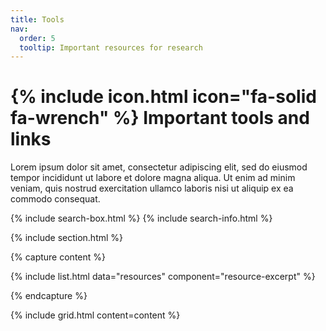 ```yaml
---
title: Tools
nav:
  order: 5
  tooltip: Important resources for research
---
```


# {% include icon.html icon="fa-solid fa-wrench" %} Important tools and links

Lorem ipsum dolor sit amet, consectetur adipiscing elit, sed do eiusmod tempor incididunt ut labore et dolore magna aliqua.
Ut enim ad minim veniam, quis nostrud exercitation ullamco laboris nisi ut aliquip ex ea commodo consequat.


{% include search-box.html %}
{% include search-info.html %}



{% include section.html %}

{% capture content %}
  
  {% include list.html
  data="resources"
  component="resource-excerpt" %}


{% endcapture %}

{%
  include grid.html
  content=content
%}

